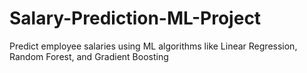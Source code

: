 # Salary-Prediction-ML-Project
Predict employee salaries using ML algorithms like Linear Regression, Random Forest, and Gradient Boosting
